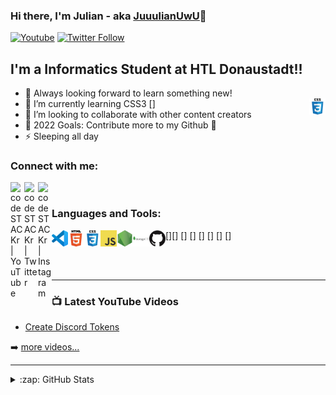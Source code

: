 ### Hi there, I'm Julian - aka [JuuulianUwU][website]👋 

[![Youtube](https://img.shields.io/youtube/channel/subscribers/UCx3Q32cQMwNBCVfTDm8WSAg?color=red&label=Juuulian&logo=Youtube&logoColor=red&style=for-the-badge)](https://www.youtube.com/channel/UCx3Q32cQMwNBCVfTDm8WSAg)
[![Twitter Follow](https://img.shields.io/twitter/url?color=%231DA1F2&label=Twitter&logo=twitter&style=for-the-badge&url=https%3A%2F%2Ftwitter.com%2FJuuulianUwU)](https://twitter.com/JuuulianUwU)

## I'm a Informatics Student at HTL Donaustadt!!

- 🔭 Always looking forward to learn something new!
- 🌱 I’m currently learning CSS3 [<img align="right" alt="CSS3" width="26px" src="https://raw.githubusercontent.com/github/explore/80688e429a7d4ef2fca1e82350fe8e3517d3494d/topics/css/css.png"/>]
- 👯 I’m looking to collaborate with other content creators
- 🥅 2022 Goals: Contribute more to my Github 🤣
- ⚡ Sleeping all day

### Connect with me:

[<img align="left" alt="codeSTACKr | YouTube" width="22px" src="https://cdn.jsdelivr.net/npm/simple-icons@v3/icons/youtube.svg" />][youtube]
[<img align="left" alt="codeSTACKr | Twitter" width="22px" src="https://cdn.jsdelivr.net/npm/simple-icons@v3/icons/twitter.svg" />][twitter]
[<img align="left" alt="codeSTACKr | Instagram" width="22px" src="https://cdn.jsdelivr.net/npm/simple-icons@v3/icons/instagram.svg" />][instagram]

<br />

### Languages and Tools:

[<img align="left" alt="Visual Studio Code" width="26px" src="https://raw.githubusercontent.com/github/explore/80688e429a7d4ef2fca1e82350fe8e3517d3494d/topics/visual-studio-code/visual-studio-code.png" />][]
[<img align="left" alt="HTML5" width="26px" src="https://raw.githubusercontent.com/github/explore/80688e429a7d4ef2fca1e82350fe8e3517d3494d/topics/html/html.png" />]
[<img align="left" alt="CSS3" width="26px" src="https://raw.githubusercontent.com/github/explore/80688e429a7d4ef2fca1e82350fe8e3517d3494d/topics/css/css.png" />]
[<img align="left" alt="JavaScript" width="26px" src="https://raw.githubusercontent.com/github/explore/80688e429a7d4ef2fca1e82350fe8e3517d3494d/topics/javascript/javascript.png" />]
[<img align="left" alt="Node.js" width="26px" src="https://raw.githubusercontent.com/github/explore/80688e429a7d4ef2fca1e82350fe8e3517d3494d/topics/nodejs/nodejs.png" />]
[<img align="left" alt="MongoDB" width="26px" src="https://raw.githubusercontent.com/github/explore/80688e429a7d4ef2fca1e82350fe8e3517d3494d/topics/mongodb/mongodb.png" />]
[<img align="left" alt="GitHub" width="26px" src="https://raw.githubusercontent.com/github/explore/78df643247d429f6cc873026c0622819ad797942/topics/github/github.png" />]

<br />
<br />

---

### 📺 Latest YouTube Videos

<!-- YOUTUBE:START -->
- [Create Discord Tokens](https://www.youtube.com/watch?v=gYFKTovAD_U&t=9s)

<!-- YOUTUBE:END -->

➡️ [more videos...](https://www.youtube.com/channel/UCx3Q32cQMwNBCVfTDm8WSAg)

---

<details>
  <summary>:zap: GitHub Stats</summary>

  [![JuuulianUwU's GitHub stats](https://github-readme-stats.vercel.app/api?username=JuuulianUwU)](https://github.com/anuraghazra/github-readme-stats)

</details>

[website]: https://github.com/JuuulianUwU
[twitter]: https://twitter.com/JuuulianUwU
[youtube]: https://www.youtube.com/channel/UCx3Q32cQMwNBCVfTDm8WSAg
[instagram]: https://www.instagram.com/julixn.png/